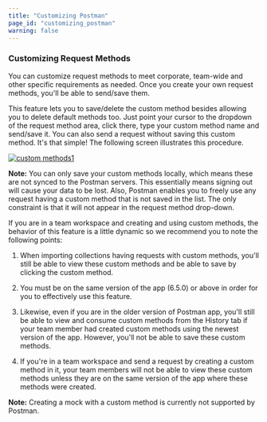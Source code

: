 ```yaml
---
title: "Customizing Postman"
page_id: "customizing_postman"
warning: false
---
```


### Customizing Request Methods

You can customize request methods to meet corporate,  team-wide and other specific requirements as needed. Once you create your own request methods, you'll be able to send/save them. 

This feature lets you to save/delete the custom method besides allowing you to delete default methods too. Just point your cursor to the dropdown of the request method area, click there, type your custom method name and send/save it. You can also send a request without saving this custom method. It's that simple! The following screen illustrates this procedure. 

[![custom methods1](https://s3.amazonaws.com/postman-static-getpostman-com/postman-docs/custom_methods5.gif)](https://s3.amazonaws.com/postman-static-getpostman-com/postman-docs/custom_methods5.gif)

**Note:** You can only save your custom methods locally, which means these are not synced to the Postman servers. This essentially means signing out will cause your data to be lost. Also, Postman enables you to freely use any request having a custom method that is not saved in the list. The only constraint is that it will not appear in the request method drop-down.   

If you are in a team workspace and creating and using custom methods, the behavior of this feature is a little dynamic so we recommend you to note the following points:

1. When importing collections having requests with custom methods, you'll still be able to view these custom methods and be able to save by clicking the custom method.

2. You must be on the same version of the app (6.5.0) or above in order for you to effectively use this feature. 

3. Likewise, even if you are in the older version of Postman app, you'll still be able to view and consume custom methods from the History tab if your team member had created custom methods using the newest version of the app. However, you'll not be able to save these custom methods.

4. If you're in a team workspace and send a request by creating a custom method in it, your team members will not be able to view these custom methods unless they are on the same version of the app where these methods were created.

**Note:** Creating a mock with a custom method is currently not supported by Postman.






  

